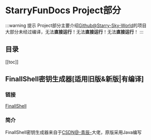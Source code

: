 # StarryFunDocs Project部分
:::warning 提示
Project部分主要介绍[Github@Starry-Sky-World](https://github.com/Starry-Sky-World)的项目\
大部分未经过编译，无法**直接运行**！无法**直接运行**！无法**直接运行**！
:::
## 目录
[[toc]]
## FinallShell密钥生成器[适用旧版&新版|有编译]
### 链接
[FinallShell](/projects/FinallShell.md)
### 简介
FinallShell密钥生成器来自于[CSDN@-青辰-](https://blog.csdn.net/qq_46170664)大佬，原版采用Java编写
